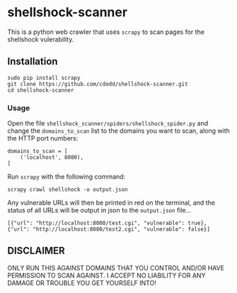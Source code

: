 # shellshock-scanner
This is a python web crawler that uses `scrapy` to scan pages for the shellshock
vulerability.

## Installation
```
sudo pip install scrapy
git clone https://github.com/cdodd/shellshock-scanner.git
cd shellshock-scanner
```

### Usage
Open the file `shellshock_scanner/spiders/shellshock_spider.py` and change
the `domains_to_scan` list to the domains you want to scan, along with the HTTP
port numbers:
```
domains_to_scan = [
    ('localhost', 8080),
]
```

Run `scrapy` with the following command:
```
scrapy crawl shellshock -o output.json
```

Any vulnerable URLs will then be printed in red on the terminal, and the status
of all URLs will be output in json to the `output.json` file...
```
[{"url": "http://localhost:8080/test.cgi", "vulnerable": true},
{"url": "http://localhost:8080/test2.cgi", "vulnerable": false}]
```

## DISCLAIMER
ONLY RUN THIS AGAINST DOMAINS THAT YOU CONTROL AND/OR HAVE PERMISSION TO SCAN
AGAINST. I ACCEPT NO LIABILITY FOR ANY DAMAGE OR TROUBLE YOU GET YOURSELF INTO!

